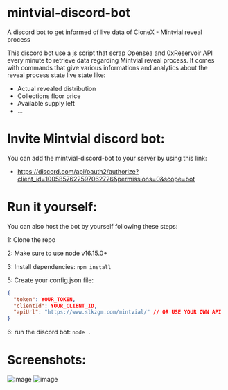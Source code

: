 # mintvial-discord-bot
A discord bot to get informed of live data of CloneX - Mintvial reveal process

This discord bot use a js script that scrap Opensea and 0xReservoir API every minute to retrieve data regarding Mintvial reveal process.
It comes with commands that give various informations and analytics about the reveal process state live state like:
- Actual revealed distribution
- Collections floor price
- Available supply left
- ...

# Invite Mintvial discord bot: 

You can add the mintvial-discord-bot to your server by using this link:

- https://discord.com/api/oauth2/authorize?client_id=1005857622597062726&permissions=0&scope=bot 



# Run it yourself:

You can also host the bot by yourself following these steps:

1: Clone the repo

2: Make sure to use node v16.15.0+

3: Install dependencies: `npm install`

5: Create your config.json file:

```json
{
  "token": YOUR_TOKEN,
  "clientId": YOUR_CLIENT_ID,
  "apiUrl": "https://www.slkzgm.com/mintvial/" // OR USE YOUR OWN API
}
```

6: run the discord bot: `node .`

# Screenshots:

![image](https://user-images.githubusercontent.com/105301169/167681233-55096972-b16e-44c2-a65a-76e7977b27a1.png)
![image](https://user-images.githubusercontent.com/105301169/167682627-688c9173-ebc2-4156-bc68-bab0a3732d77.png)

